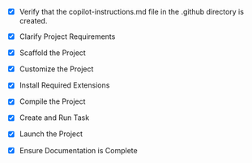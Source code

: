 <!-- Use this file to provide workspace-specific custom instructions to Copilot. For more details, visit https://code.visualstudio.com/docs/copilot/copilot-customization#_use-a-githubcopilotinstructionsmd-file -->
- [x] Verify that the copilot-instructions.md file in the .github directory is created.

- [x] Clarify Project Requirements
	<!-- Kuzey Kıbrıs e-ticaret MVP: Next.js + Supabase + Vercel, TypeScript, Tailwind CSS, çoklu dil/kur desteği -->

- [x] Scaffold the Project
	<!-- Next.js projesi başarıyla oluşturuldu: TypeScript, Tailwind CSS, ESLint, App Router, src/ dizini -->

- [x] Customize the Project
	<!-- Supabase yapılandırması, authentication, UI components, validations ve temel sayfalar oluşturuldu -->

- [x] Install Required Extensions
	<!-- Extensions yok, bu adım atlandı -->

- [x] Compile the Project
	<!-- Proje başarıyla derlendi - sadece Supabase environment variables eksik -->

- [x] Create and Run Task
	<!-- Development sunucusu başarıyla başlatıldı - http://localhost:3000 -->

- [x] Launch the Project
	<!-- Proje başarıyla başlatıldı ve http://localhost:3000 adresinde çalışıyor -->

- [x] Ensure Documentation is Complete
	<!-- README.md ve copilot-instructions.md dosyaları mevcut ve güncel -->
